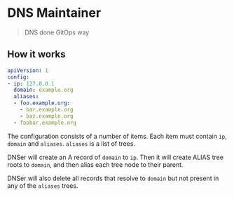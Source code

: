 # DNS Maintainer

> DNS done GitOps way

## How it works

```yaml
apiVersion: 1
config:
- ip: 127.0.0.1
  domain: example.org
  aliases:
  - foo.example.org:
    - bar.example.org
    - baz.example.org
  - foobar.example.org    
```

The configuration consists of a number of items. 
Each item must contain `ip`, `domain` and `aliases`. `aliases` is a list of trees.

DNSer will create an A record of `domain` to `ip`. Then it will create ALIAS tree roots to `domain`,
and then alias each tree node to their parent.

DNSer will also delete all records that resolve to `domain` but not present in any of the `aliases` trees.
